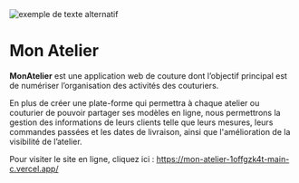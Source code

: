<img style="display: block; margin-left: auto; margin-right: auto" src="https://github.com/main-c/mon-atelier/blob/main/src/frontend/mon_atelier/public/logo.png" alt="exemple de texte alternatif"/>

<h1>Mon Atelier</h1>

<p><strong>MonAtelier</strong> est une application web de couture dont l’objectif principal est de numériser l’organisation des activités des couturiers.</p> 

<p>En plus de créer une plate-forme qui permettra à chaque atelier ou couturier de pouvoir partager ses modèles en ligne, nous permettrons la gestion des informations de leurs clients telle que leurs mesures, leurs commandes passées et les dates de livraison, ainsi que l'amélioration de la visibilité de l’atelier.</p>

Pour visiter le site en ligne, cliquez ici : https://mon-atelier-1offgzk4t-main-c.vercel.app/
